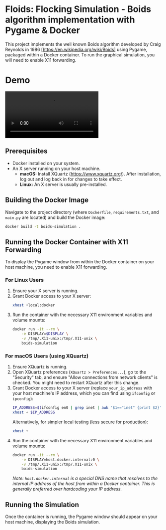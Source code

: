 # Floids: Flocking Simulation - Boids algorithm implementation with Pygame & Docker

This project implements the well known Boids algorithm developed by Craig Reynolds in 1986 [https://en.wikipedia.org/wiki/Boids] using Pygame, packaged within a Docker container. To run the graphical simulation, you will need to enable X11 forwarding.

# Demo
![Boids Simulation Demo](https://github.com/AngJianHwee/Floids/blob/main/assets/floids-demo.3gp)

## Prerequisites

*   Docker installed on your system.
*   An X server running on your host machine.
    *   **macOS:** Install XQuartz (https://www.xquartz.org/). After installation, log out and log back in for changes to take effect.
    *   **Linux:** An X server is usually pre-installed.

## Building the Docker Image

Navigate to the project directory (where `Dockerfile`, `requirements.txt`, and `main.py` are located) and build the Docker image:

```bash
docker build -t boids-simulation .
```

## Running the Docker Container with X11 Forwarding

To display the Pygame window from within the Docker container on your host machine, you need to enable X11 forwarding.

### For Linux Users

1.  Ensure your X server is running.
2.  Grant Docker access to your X server:
    ```bash
    xhost +local:docker
    ```
3.  Run the container with the necessary X11 environment variables and volume mounts:
    ```bash
    docker run -it --rm \
        -e DISPLAY=$DISPLAY \
        -v /tmp/.X11-unix:/tmp/.X11-unix \
        boids-simulation
    ```

### For macOS Users (using XQuartz)

1.  Ensure XQuartz is running.
2.  Open XQuartz preferences (`XQuartz > Preferences...`), go to the "Security" tab, and ensure "Allow connections from network clients" is checked. You might need to restart XQuartz after this change.
3.  Grant Docker access to your X server (replace `your_ip_address` with your host machine's IP address, which you can find using `ifconfig` or `ipconfig`):
    ```bash
    IP_ADDRESS=$(ifconfig en0 | grep inet | awk '$1=="inet" {print $2}')
    xhost + $IP_ADDRESS
    ```
    Alternatively, for simpler local testing (less secure for production):
    ```bash
    xhost +
    ```
4.  Run the container with the necessary X11 environment variables and volume mounts:
    ```bash
    docker run -it --rm \
        -e DISPLAY=host.docker.internal:0 \
        -v /tmp/.X11-unix:/tmp/.X11-unix \
        boids-simulation
    ```
    *Note: `host.docker.internal` is a special DNS name that resolves to the internal IP address of the host from within a Docker container. This is generally preferred over hardcoding your IP address.*


## Running the Simulation

Once the container is running, the Pygame window should appear on your host machine, displaying the Boids simulation.
